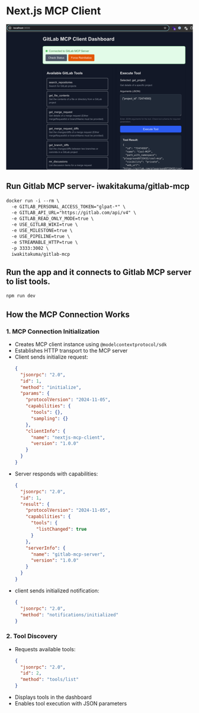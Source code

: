 # Next.js MCP Client

![MCP Client](./public/mcp-client.png)

## Run Gitlab MCP server- iwakitakuma/gitlab-mcp 
```docker
docker run -i --rm \
  -e GITLAB_PERSONAL_ACCESS_TOKEN="glpat-*" \
  -e GITLAB_API_URL="https://gitlab.com/api/v4" \
  -e GITLAB_READ_ONLY_MODE=true \
  -e USE_GITLAB_WIKI=true \
  -e USE_MILESTONE=true \
  -e USE_PIPELINE=true \
  -e STREAMABLE_HTTP=true \
  -p 3333:3002 \
  iwakitakuma/gitlab-mcp
```

## Run the app and it connects to Gitlab MCP server to list tools.
```bash
npm run dev
```

## How the MCP Connection Works

### 1. MCP Connection Initialization
- Creates MCP client instance using `@modelcontextprotocol/sdk`
- Establishes HTTP transport to the MCP server
- Client sends initialize request:
  ```json
  {
    "jsonrpc": "2.0",
    "id": 1,
    "method": "initialize",
    "params": {
      "protocolVersion": "2024-11-05",
      "capabilities": {
        "tools": {},
        "sampling": {}
      },
      "clientInfo": {
        "name": "nextjs-mcp-client",
        "version": "1.0.0"
      }
    }
  }
  ```
- Server responds with capabilities:
  ```json
  {
    "jsonrpc": "2.0",
    "id": 1,
    "result": {
      "protocolVersion": "2024-11-05",
      "capabilities": {
        "tools": {
          "listChanged": true
        }
      },
      "serverInfo": {
        "name": "gitlab-mcp-server",
        "version": "1.0.0"
      }
    }
  }
  ```
- client sends initialized notification:
  ```json
  {
    "jsonrpc": "2.0",
    "method": "notifications/initialized"
  }
  ```

### 2. Tool Discovery
- Requests available tools:
  ```json
  {
    "jsonrpc": "2.0",
    "id": 2,
    "method": "tools/list"
  }
  ```
- Displays tools in the dashboard
- Enables tool execution with JSON parameters
